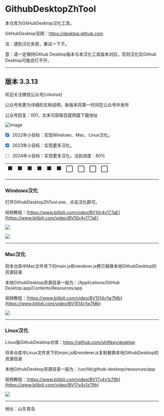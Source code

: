 # GithubDesktopZhTool
本仓库为GitHubDesktop汉化工具。

GitHubDesktop官网：https://desktop.github.com

注：遇到汉化失败，重试一下子。

意：请一定保持Github Desktop版本与本汉化工具版本对应，否则汉化后Github Desktop可能会打不开。

---
## 版本 3.3.13
欢迎关注微信公众号\[robotze\]

公众号有更为详细的文档说明，新版本将第一时间在公众号中发布

公众号回复：001，文末可获取百度网盘下载地址

![image](https://raw.githubusercontent.com/robotze/-GitHubDesktop_ZH/main/wxqrcode.jpg)

- [x] 2022年小目标：实现Windows、Mac、Linux汉化。

- [x] 2023年小目标：实现更多汉化。
      
- [ ] 2024年小目标：实现更多汉化。当前进度：60%

| 🟩     | 🟩      | 🟩     | 🟩      | 🟩     | 🟩      | ⬜️     | ⬜️      | ⬜️     | ⬜️      |
| ------ | ------ | ------ | ------ | ------ | ------ | ------ | ------ | ------ | ------ |


---
### Windows汉化
打开GithubDesktopZhTool.exe，点击汉化即可。

视频教程：[https://www.bilibili.com/video/BV1Gr4y177aE](https://www.bilibili.com/video/BV1Gr4y177aE)

![](https://upload-images.jianshu.io/upload_images/8833471-5b79738a38b98bee.png?imageMogr2/auto-orient/strip|imageView2/2/w/959/format/webp)

![](https://upload-images.jianshu.io/upload_images/8833471-f215d172dbe85d58.png?imageMogr2/auto-orient/strip|imageView2/2/w/986/format/webp)

---
### Mac汉化
将本仓库中Mac文件夹下的main.js和renderer.js拷贝替换本地GithubDesktop的资源目录

本地GithubDesktop资源目录一般为：/Applications/GitHub Desktop.app/Contents/Resources/app

视频教程：[https://www.bilibili.com/video/BV1514y1w7Mb](https://www.bilibili.com/video/BV1514y1w7Mb)

![](https://upload-images.jianshu.io/upload_images/8833471-059ebc4cecfa31c6.png?imageMogr2/auto-orient/strip|imageView2/2/w/1200/format/webp)



---
### Linux汉化
Linux版GithubDesktop仓库：https://github.com/shiftkey/desktop

将本仓库中Linux文件夹下的main.js和renderer.js复制替换本地GithubDesktop的资源目录

本地GithubDesktop资源目录一般为：/usr/lib/github-desktop/resources/app

视频教程：[https://www.bilibili.com/video/BV17v4y1z79h](https://www.bilibili.com/video/BV17v4y1z79h)

![](https://upload-images.jianshu.io/upload_images/8833471-e1e555687f41789f.png?imageMogr2/auto-orient/strip|imageView2/2/w/1025/format/webp)

---
地址：山东青岛
